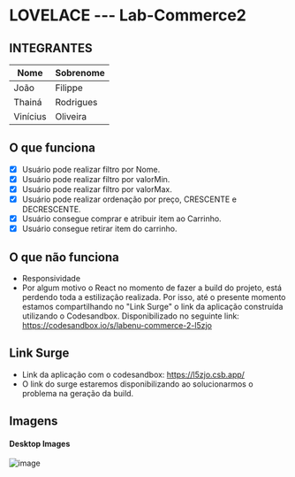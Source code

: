 # LOVELACE --- Lab-Commerce2

## INTEGRANTES
Nome      | Sobrenome
--------- | ------
João      | Filippe
Thainá    | Rodrigues
Vinícius  | Oliveira

## O que funciona
- [x]  Usuário pode realizar filtro por Nome.
- [x]  Usuário pode realizar filtro por valorMin.
- [x]  Usuário pode realizar filtro por valorMax.
- [x]  Usuário pode realizar ordenação por preço, CRESCENTE e DECRESCENTE.
- [x]  Usuário consegue comprar e atribuir item ao Carrinho.
- [x]  Usuário consegue retirar item do carrinho.

## O que não funciona
-  Responsividade
-  Por algum motivo o React no momento de fazer a build do projeto, está perdendo toda a estilização realizada. Por isso, até o presente momento estamos compartilhando no "Link Surge" o link da aplicação construída utilizando o Codesandbox. Disponibilizado no seguinte link: https://codesandbox.io/s/labenu-commerce-2-l5zjo

## Link Surge 
- Link da aplicação com o codesandbox: https://l5zjo.csb.app/
- O link do surge estaremos disponibilizando ao solucionarmos o problema na geração da build.

## Imagens
#### Desktop Images
![image](https://user-images.githubusercontent.com/52759918/126799398-8ffa77e1-efeb-45cf-b478-771e3ca547be.png)


